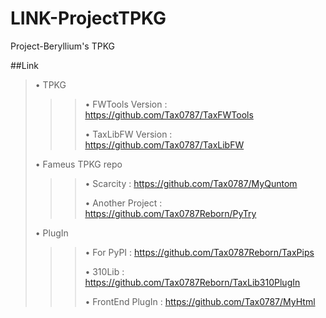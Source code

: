 # LINK-ProjectTPKG
Project-Beryllium's TPKG

##Link

> • TPKG
> > > 
> > > • FWTools Version : https://github.com/Tax0787/TaxFWTools
> > > 
> > > • TaxLibFW Version : https://github.com/Tax0787/TaxLibFW
> > > 
> • Fameus TPKG repo
> > > 
> > > • Scarcity : https://github.com/Tax0787/MyQuntom
> > > 
> > > • Another Project : https://github.com/Tax0787Reborn/PyTry
> > > 
> • PlugIn
> > > 
> > > • For PyPI : https://github.com/Tax0787Reborn/TaxPips
> > > 
> > > • 310Lib : https://github.com/Tax0787Reborn/TaxLib310PlugIn
> > > 
> > > • FrontEnd PlugIn : https://github.com/Tax0787/MyHtml
